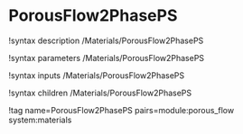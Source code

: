 # PorousFlow2PhasePS

!syntax description /Materials/PorousFlow2PhasePS

!syntax parameters /Materials/PorousFlow2PhasePS

!syntax inputs /Materials/PorousFlow2PhasePS

!syntax children /Materials/PorousFlow2PhasePS

!tag name=PorousFlow2PhasePS pairs=module:porous_flow system:materials
